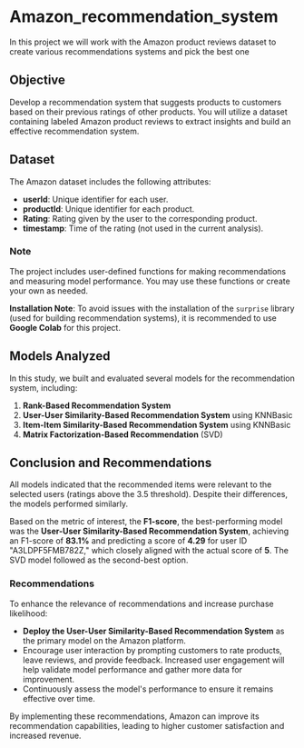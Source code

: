# Amazon_recommendation_system
In this project we will work with the Amazon product reviews dataset to create various recommendations systems and pick the best one 

## Objective
Develop a recommendation system that suggests products to customers based on their previous ratings of other products. You will utilize a dataset containing labeled Amazon product reviews to extract insights and build an effective recommendation system.

## Dataset
The Amazon dataset includes the following attributes:
- **userId**: Unique identifier for each user.
- **productId**: Unique identifier for each product.
- **Rating**: Rating given by the user to the corresponding product.
- **timestamp**: Time of the rating (not used in the current analysis).

### Note
The project includes user-defined functions for making recommendations and measuring model performance. You may use these functions or create your own as needed.

**Installation Note**: To avoid issues with the installation of the `surprise` library (used for building recommendation systems), it is recommended to use **Google Colab** for this project.

## Models Analyzed
In this study, we built and evaluated several models for the recommendation system, including:
1. **Rank-Based Recommendation System**
2. **User-User Similarity-Based Recommendation System** using KNNBasic
3. **Item-Item Similarity-Based Recommendation System** using KNNBasic
4. **Matrix Factorization-Based Recommendation** (SVD)

## Conclusion and Recommendations
All models indicated that the recommended items were relevant to the selected users (ratings above the 3.5 threshold). Despite their differences, the models performed similarly.

Based on the metric of interest, the **F1-score**, the best-performing model was the **User-User Similarity-Based Recommendation System**, achieving an F1-score of **83.1%** and predicting a score of **4.29** for user ID "A3LDPF5FMB782Z," which closely aligned with the actual score of **5**. The SVD model followed as the second-best option.

### Recommendations
To enhance the relevance of recommendations and increase purchase likelihood:
- **Deploy the User-User Similarity-Based Recommendation System** as the primary model on the Amazon platform.
- Encourage user interaction by prompting customers to rate products, leave reviews, and provide feedback. Increased user engagement will help validate model performance and gather more data for improvement.
- Continuously assess the model's performance to ensure it remains effective over time.

By implementing these recommendations, Amazon can improve its recommendation capabilities, leading to higher customer satisfaction and increased revenue.
